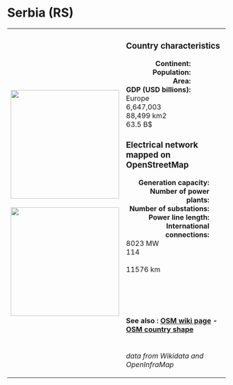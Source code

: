 # Serbia (RS)

<table width="90%">
<tr>
<td>
<img src="http://commons.wikimedia.org/wiki/Special:FilePath/Flag%20of%20Serbia.svg" width="250">
<br><br>
<img src="http://commons.wikimedia.org/wiki/Special:FilePath/Europe-Serbia%20%282006%E2%80%932008%29.svg" width="250"></td>
<td>
<h3>Country characteristics</h3>
<div style="display: inline-block;text-align:right;margin-right:30px;font-weight: bold;">
Continent:<br>Population:<br>Area:<br>GDP (USD billions):
</div>
<div style="display: inline-block;">
Europe<br>6,647,003<br>88,499 km2<br>63.5 B$
</div>
<h3>Electrical network mapped on OpenStreetMap</h3>
<div style="display: inline-block;text-align:right;margin-right:30px;font-weight: bold;">Generation capacity:<br>
Number of power plants:<br>
Number of substations:<br>
Power line length:<br>
International connections:<br>
</div>
<div style="display: inline-block;">8023 MW<br>
114<br>
<br>
11576 km<br>
<br>
</div>

<br><br><h4>See also :
<a href="https://wiki.openstreetmap.org/wiki/Power_networks/Serbia" target="_blank">OSM wiki page</a> -
<a href="https://openstreetmap.org/relation/1741311" target="_blank">OSM country shape</a>
</h4>

<br><i>data from Wikidata and OpenInfraMap</i>
</td>
</tr>
</table>




